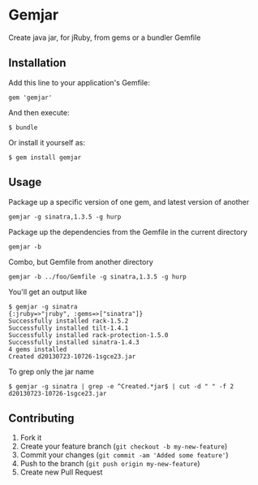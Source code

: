 # Gemjar

Create java jar, for jRuby, from gems or a bundler Gemfile

## Installation

Add this line to your application's Gemfile:

    gem 'gemjar'

And then execute:

    $ bundle

Or install it yourself as:

    $ gem install gemjar

## Usage

Package up a specific version of one gem, and latest version of another

	gemjar -g sinatra,1.3.5 -g hurp

Package up the dependencies from the Gemfile in the current directory

	gemjar -b

Combo, but Gemfile from another directory

	gemjar -b ../foo/Gemfile -g sinatra,1.3.5 -g hurp

You'll get an output like

	$ gemjar -g sinatra
	{:jruby=>"jruby", :gems=>["sinatra"]}
	Successfully installed rack-1.5.2
	Successfully installed tilt-1.4.1
	Successfully installed rack-protection-1.5.0
	Successfully installed sinatra-1.4.3
	4 gems installed
	Created d20130723-10726-1sgce23.jar

To grep only the jar name

	$ gemjar -g sinatra | grep -e ^Created.*jar$ | cut -d " " -f 2
	d20130723-10726-1sgce23.jar


## Contributing

1. Fork it
2. Create your feature branch (`git checkout -b my-new-feature`)
3. Commit your changes (`git commit -am 'Added some feature'`)
4. Push to the branch (`git push origin my-new-feature`)
5. Create new Pull Request
